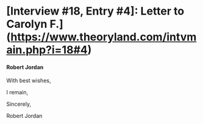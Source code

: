 # [Interview #18, Entry #4]: Letter to Carolyn F.](https://www.theoryland.com/intvmain.php?i=18#4)

#### Robert Jordan

With best wishes,

I remain,

Sincerely,

Robert Jordan

